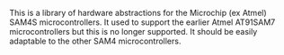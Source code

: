 This is a library of hardware abstractions for the Microchip (ex
Atmel) SAM4S microcontrollers.  It used to support the earlier Atmel
AT91SAM7 microcontrollers but this is no longer supported.  It should
be easily adaptable to the other SAM4 microcontrollers.
